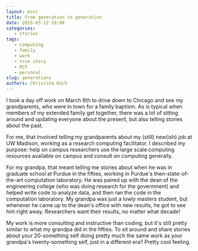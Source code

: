 ```yaml
---
layout: post
title: From generation to generation
date: 2015-03-12 19:00
categories: 
   - stories
tags: 
   - computing
   - family
   - work
   - true story
   - RCF
   - personal
slug: generations
authors: Christina Koch
---
```


I took a day off work on March 9th to drive down to Chicago and see my grandparents, who were in town for a family baptism.  As is typical when members of my extended family get together, there was a lot of sitting around and updating everyone about the present, but also telling stories about the past.  

For me, that involved telling my grandparents about my (still) new(ish) job at UW Madison, working as a research computing facilitator.  I described my purpose: help on campus researchers use the large scale computing resources available on campus and consult on computing generally.  

For my grandpa, that meant telling me stories about when he was in graduate school at Purdue in the fifties, working in Purdue's then-state-of-the-art computation laboratory.  He was paired up with the dean of the engineering college (who was doing research for the government) and helped write code to analyze data, and then ran the code in the computation laboratory.  My grandpa was just a lowly masters student, but whenever he came up to the dean's office with new results, he got to see him right away.  Researchers want their results, no matter what decade!  

My work is more consulting and instructive than coding, but it's still pretty similar to what my grandpa did in the fifties.  To sit around and share stories about your 20-something self doing pretty much the same work as your grandpa's twenty-something self, just in a different era?  Pretty cool feeling.  